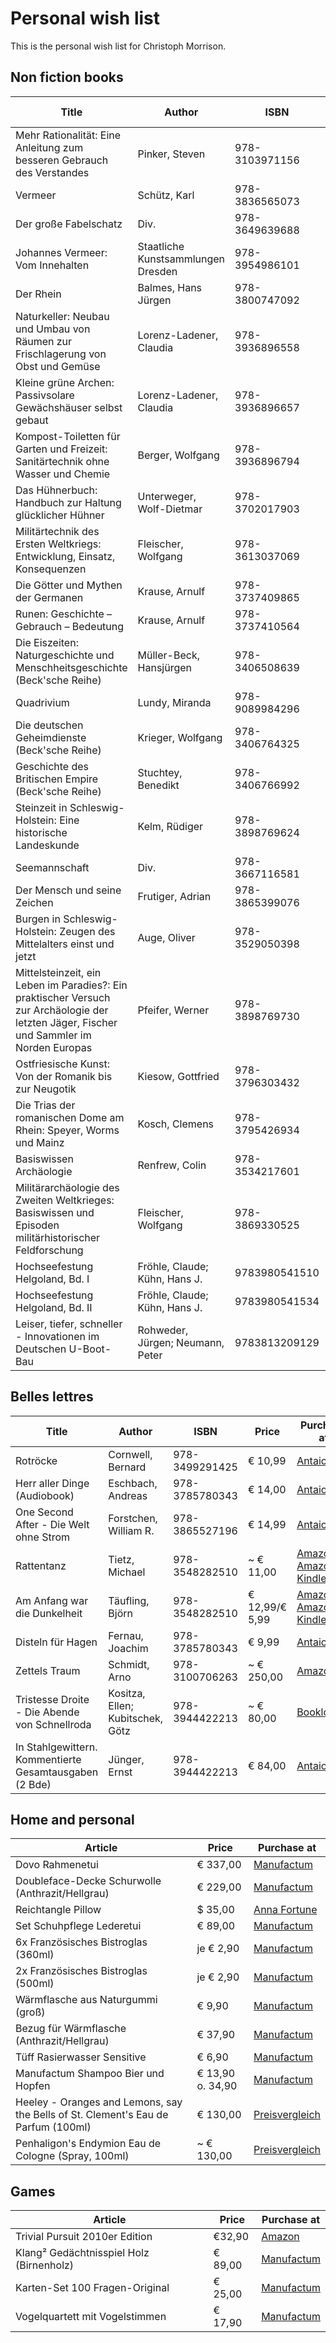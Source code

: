 # Personal wish list
This is the personal wish list for Christoph Morrison.

## Non fiction books
|Title|Author|ISBN|Price|Purchase at|
|-----|------|----|-----|-----------|
|Mehr Rationalität: Eine Anleitung zum besseren Gebrauch des Verstandes|Pinker, Steven|978-3103971156|€25,00|[Antaios](https://antaios.de/detail/index/sArticle/136991)
|Vermeer|Schütz, Karl|978-3836565073|€16,00|[Antaios](https://antaios.de/detail/index/sArticle/136993)
|Der große Fabelschatz|Div.|978-3649639688|€16,00|[Antaios](https://antaios.de/detail/index/sArticle/136995)
|Johannes Vermeer: Vom Innehalten|Staatliche Kunstsammlungen Dresden|978-3954986101|€48,00|[Antaios](https://antaios.de/detail/index/sArticle/136998)
|Der Rhein|Balmes, Hans Jürgen|978-3800747092|€28,00|[Antaios](https://antaios.de/search?addArticle=9783103974300)
|Naturkeller: Neubau und Umbau von Räumen zur Frischlagerung von Obst und Gemüse|Lorenz-Ladener, Claudia|978-3936896558|€ 19,90|[Antaios](https://antaios.de/search?addArticle=9783936896558)
|Kleine grüne Archen: Passivsolare Gewächshäuser selbst gebaut|Lorenz-Ladener, Claudia|978-3936896657|€ 22,90|[Antaios](https://antaios.de/search?addArticle=9783936896657)
|Kompost-Toiletten für Garten und Freizeit: Sanitärtechnik ohne Wasser und Chemie|Berger, Wolfgang|978-3936896794|€ 17,95|[Antaios](https://antaios.de/search?addArticle=9783936896794)
|Das Hühnerbuch: Handbuch zur Haltung glücklicher Hühner|Unterweger, Wolf-Dietmar|978-3702017903|€ 19,90|[Antaios](https://antaios.de/search?addArticle=9783702017903)
|Militärtechnik des Ersten Weltkriegs: Entwicklung, Einsatz, Konsequenzen|Fleischer, Wolfgang|978-3613037069|€ 29,90|[Antaios](https://antaios.de/search?addArticle=9783613037069)
|Die Götter und Mythen der Germanen|Krause, Arnulf|978-3737409865|€ 6,00|[Antaios](https://antaios.de/search?addArticle=9783737409865)
|Runen: Geschichte – Gebrauch – Bedeutung|Krause, Arnulf|978-3737410564|€ 6,00|[Antaios](https://antaios.de/search?addArticle=9783737410564)
|Die Eiszeiten: Naturgeschichte und Menschheitsgeschichte (Beck'sche Reihe)|Müller-Beck, Hansjürgen|978-3406508639|€ 8,95|[Antaios](https://antaios.de/search?addArticle=9783406508639)
|Quadrivium|Lundy, Miranda|978-9089984296|€ 9,95|[Antaios](https://antaios.de/search?addArticle=978-9089984296)
|Die deutschen Geheimdienste (Beck'sche Reihe)|Krieger, Wolfgang|978-3406764325|€ 9,95|[Antaios](https://antaios.de/search?addArticle=9783406764325)
|Geschichte des Britischen Empire (Beck'sche Reihe)|Stuchtey, Benedikt|978-3406766992|€ 9,95|[Antaios](https://antaios.de/search?addArticle=9783406766992)
|Steinzeit in Schleswig-Holstein: Eine historische Landeskunde|Kelm, Rüdiger|978-3898769624|€ 17,95|[Antaios](https://antaios.de/search?addArticle=978-3898769624)
|Seemannschaft|Div.|978-3667116581|€ 17,95|[Antaios](https://antaios.de/search?addArticle=978-3667116581)
|Der Mensch und seine Zeichen|Frutiger, Adrian|978-3865399076|€ 10,00|[Antaios](https://antaios.de/search?addArticle=978-3865399076)
|Burgen in Schleswig-Holstein: Zeugen des Mittelalters einst und jetzt|Auge, Oliver|978-3529050398|€ 17,95|[Amazon](https://smile.amazon.de/dp/3529050393/)
|Mittelsteinzeit, ein Leben im Paradies?: Ein praktischer Versuch zur Archäologie der letzten Jäger, Fischer und Sammler im Norden Europas|Pfeifer, Werner|978-3898769730|€ 14,95|[Amazon](https://smile.amazon.de/dp/3898769739/)
|Ostfriesische Kunst: Von der Romanik bis zur Neugotik|Kiesow, Gottfried|978-3796303432|€ 12,89|[Amazon](https://smile.amazon.de/dp/3796303439/)
|Die Trias der romanischen Dome am Rhein: Speyer, Worms und Mainz|Kosch, Clemens|978-3795426934|€ 5,00|[Antaios](https://antaios.de/search?addArticle=9783795426934)
|Basiswissen Archäologie|Renfrew, Colin|978-3534217601|~ € 40,00|[Booklooker](https://www.booklooker.de/B%C3%BCcher/Colin-Bahn-Renfrew+Basiswissen-Arch%C3%A4ologie-Theorien-Methoden-Praxis/id/A02vav0N01ZZ8)
|Militärarchäologie des Zweiten Weltkrieges: Basiswissen und Episoden militärhistorischer Feldforschung|Fleischer, Wolfgang|978-3869330525|€ 28,80|[Amazon](https://smile.amazon.de/dp/386933052X/)
|Hochseefestung Helgoland, Bd. I|Fröhle, Claude; Kühn, Hans J.|9783980541510|€ 10,00|[Booklooker](https://www.booklooker.de/B%C3%BCcher/Claude-K%C3%BChn-Fr%C3%B6hle+Hochseefestung-Helgoland-Eine-milit%C3%A4rhistorische-Entdeckungsreise-1890-1920/id/A02yFpIR01ZZo)
|Hochseefestung Helgoland, Bd. II|Fröhle, Claude; Kühn, Hans J.|9783980541534|€ 16,00|[Booklooker](https://www.booklooker.de/B%C3%BCcher/Claude-K%C3%BChn-Fr%C3%B6hle+Hochseefestung-Helgoland-Eine-milit%C3%A4rhistorische-Entdeckungsreise-1934-1947/id/A01KgqOE01ZZ4)
|Leiser, tiefer, schneller - Innovationen im Deutschen U-Boot-Bau|Rohweder, Jürgen; Neumann, Peter|9783813209129|€ 80,00|[Booklooker](https://www.booklooker.de/B%C3%BCcher/J%C3%BCrgen-Neumann-Rohweder+Leiser-tiefer-schneller-Innovationen-im-Deutschen-U-Boot-Bau/id/A02yB6zw01ZZf)

## Belles lettres
|Title|Author|ISBN|Price|Purchase at|
|-----|------|----|-----|-----------|
|Rotröcke|Cornwell, Bernard|978-3499291425|€ 10,99|[Antaios](https://antaios.de/search?addArticle=978-3499291425)
|Herr aller Dinge (Audiobook)|Eschbach, Andreas|978-3785780343|€ 14,00|[Antaios](https://antaios.de/search?addArticle=978-3785780343)
|One Second After - Die Welt ohne Strom|Forstchen, William R.|978-3865527196|€ 14,99|[Antaios](https://antaios.de/search?addArticle=978-3865527196)
|Rattentanz|Tietz, Michael|978-3548282510|~ € 11,00|[Amazon](https://www.amazon.de/dp/3548282512/) &middot; [Amazon Kindle](https://www.amazon.de/dp/B006YVTB2C)
|Am Anfang war die Dunkelheit|Täufling, Björn|978-3548282510|€ 12,99/€ 5,99|[Amazon](https://www.amazon.de/dp/3745059603/) &middot; [Amazon Kindle](https://www.amazon.de/dp/B077YC6D1M)
|Disteln für Hagen|Fernau, Joachim|978-3785780343|€ 9,99|[Antaios](https://antaios.de/search?addArticle=978-3776650273)
|Zettels Traum|Schmidt, Arno|978-3100706263|~ € 250,00|[Amazon](https://www.amazon.de/Zettels-Traum-Arno-Schmidt/dp/3100706269)
|Tristesse Droite - Die Abende von Schnellroda|Kositza, Ellen; Kubitschek, Götz|978-3944422213 |~ € 80,00|[Booklooker](https://www.booklooker.de/B%C3%BCcher/Ellen-Kubitschek-Kositza+Tristesse-Droite-Die-Abende-von-Schnellroda/id/A02yfLJf01ZZd)
|In Stahlgewittern. Kommentierte Gesamtausgaben (2 Bde)|Jünger, Ernst|978-3944422213 |€ 84,00|[Antaios](https://antaios.de/buecherschraenke/persoenlichkeiten/ernst-juenger/1414/in-stahlgewittern.-kommentierte-gesamtausgaben-2-bde)

## Home and personal
|Article|Price|Purchase at|
|---|---|---|
|Dovo Rahmenetui|€ 337,00|[Manufactum](https://www.manufactum.de/dovo-rahmenetui-a44117/)|
|Doubleface-Decke Schurwolle (Anthrazit/Hellgrau)|€ 229,00|[Manufactum](https://www.manufactum.de/doubleface-decke-schurwolle-a67447/)|
|Reichtangle Pillow|$ 35,00|[Anna Fortune](https://www.anna-fortune.com/shop/countryballs/reichtangle/)
|Set Schuhpflege Lederetui|€ 89,00|[Manufactum](https://www.manufactum.de/set-schuhpflege-lederetui-a97718/)
|6x Französisches Bistroglas (360ml)|je € 2,90|[Manufactum](https://www.manufactum.de/franzoesisches-bistroglas-a43847/)
|2x Französisches Bistroglas (500ml)|je € 2,90|[Manufactum](https://www.manufactum.de/franzoesisches-bistroglas-a43848/)
|Wärmflasche aus Naturgummi (groß)|€ 9,90|[Manufactum](https://www.manufactum.de/waermflasche-gummi-a84804/)
|Bezug für Wärmflasche (Anthrazit/Hellgrau)|€ 37,90|[Manufactum](https://www.manufactum.de/waermflaschenbezug-schurwolle-a67448/)
|Tüff Rasierwasser Sensitive|€ 6,90|[Manufactum](https://www.manufactum.de/tueff-sensitiv-rasierwasser-a65372/)
|Manufactum Shampoo Bier und Hopfen|€ 13,90 o. 34,90|[Manufactum](https://www.manufactum.de/manufactum-shampoo-a63393/)
|Heeley - Oranges and Lemons, say the Bells of St. Clement's Eau de Parfum (100ml)|€ 130,00|[Preisvergleich](https://www.google.com/shopping/product/10941112748735057845)
|Penhaligon's Endymion Eau de Cologne (Spray, 100ml)|~ € 130,00|[Preisvergleich](https://www.google.com/shopping/product/16968605489500106629)

## Games
|Article|Price|Purchase at|
|---|---|---|
|Trivial Pursuit 2010er Edition|€32,90|[Amazon](https://smile.amazon.de/dp/B097Y9SRJW/)
|Klang² Gedächtnisspiel Holz (Birnenholz)|€ 89,00|[Manufactum](https://www.manufactum.de/klang-gedaechtnisspiel-holz-a204371/)
|Karten-Set 100 Fragen-Original|€ 25,00|[Manufactum](https://www.manufactum.de/karten-set-100-fragen-original-a10933/)
|Vogelquartett mit Vogelstimmen|€ 17,90|[Manufactum](https://www.manufactum.de/vogelquartett-vogelstimmen-a202195/)